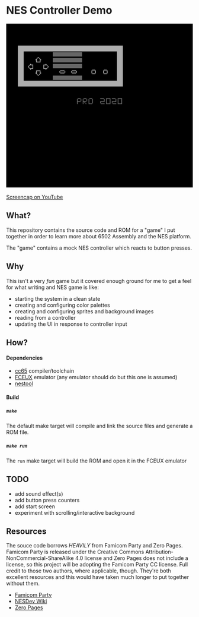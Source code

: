 # NES Controller Demo

![screenshot](./screenshot.png)

[Screencap on YouTube](https://youtu.be/aEUPRPAZDXE)

## What?
This repository contains the source code and ROM for a "game" I put together in
order to learn more about 6502 Assembly and the NES platform.

The "game" contains a mock NES controller which reacts to button presses.

## Why
This isn't a very _fun_ game but it covered enough ground for me to get a feel
for what writing and NES game is like:
- starting the system in a clean state
- creating and configuring color palettes
- creating and configuring sprites and background images
- reading from a controller
- updating the UI in response to controller input

## How?

#### Dependencies
- [cc65](https://www.cc65.org/) compiler/toolchain
- [FCEUX](http://fceux.com/web/home.html) emulator (any emulator should do but this one is assumed)
- [nestool](https://github.com/jpwhiting/nestool)

#### Build
##### `make`
The default make target will compile and link the source files and generate a
ROM file.
##### `make run`
The `run` make target will build the ROM and open it in the FCEUX emulator

## TODO
- add sound effect(s)
- add button press counters
- add start screen
- experiment with scrolling/interactive background

## Resources
The souce code borrows _HEAVILY_ from Famicom Party and Zero Pages. Famicom
Party is released under the Creative Commons
Attribution-NonCommercial-ShareAlike 4.0 license and Zero Pages does not
include a license, so this project will be adopting the Famicom Party CC
license. Full credit to those two authors, where applicable, though. They're
both excellent resources and this would have taken much longer to put together
without them.

- [Famicom Party](https://famicom.party/)
- [NESDev Wiki](http://wiki.nesdev.com/w/index.php/Nesdev_Wiki)
- [Zero Pages](https://www.youtube.com/watch?v=JgdcGcJga4w&list=PL29OkqO3wUxzOmjc0VKcdiNPqwliHEuEk)

